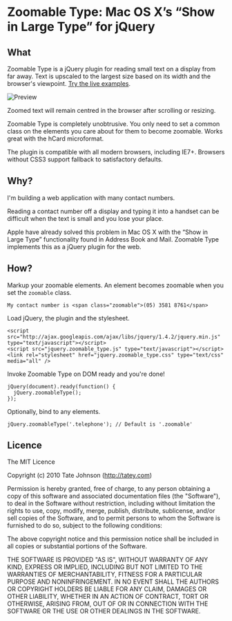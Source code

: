 # Zoomable Type: Mac OS X’s “Show in Large Type” for jQuery

## What

Zoomable Type is a jQuery plugin for reading small text on a display from far away. Text is upscaled to the largest size based on its width and the browser's viewpoint. [Try the live examples](http://zoomabletype.tatey.com/).

![Preview](http://cloud.github.com/downloads/tatey/jquery.zoomable_type/preview.png)

Zoomed text will remain centred in the browser after scrolling or resizing.

Zoomable Type is completely unobtrusive. You only need to set a common class on the elements you care about for them to become zoomable. Works great with the hCard microformat.

The plugin is compatible with all modern browsers, including IE7+. Browsers without CSS3 support fallback to satisfactory defaults.

## Why?

I'm building a web application with many contact numbers.

Reading a contact number off a display and typing it into a handset can be difficult when the text is small and you lose your place.

Apple have already solved this problem in Mac OS X with the “Show in Large Type” functionality found in Address Book and Mail. Zoomable Type implements this as a jQuery plugin for the web.

## How?

Markup your zoomable elements. An element becomes zoomable when you set the `zoomable` class.

    My contact number is <span class="zoomable">(05) 3581 8761</span>
    
Load jQuery, the plugin and the stylesheet.

    <script src="http://ajax.googleapis.com/ajax/libs/jquery/1.4.2/jquery.min.js" type="text/javascript"></script>
    <script src="jquery.zoomable_type.js" type="text/javascript"></script>
    <link rel="stylesheet" href="jquery.zoomable_type.css" type="text/css" media="all" />
    
Invoke Zoomable Type on DOM ready and you're done!

    jQuery(document).ready(function() {
      jQuery.zoomableType();
    });
    
Optionally, bind to any elements.

    jQuery.zoomableType('.telephone'); // Default is '.zoomable'

## Licence

The MIT Licence

Copyright (c) 2010 Tate Johnson (http://tatey.com)

Permission is hereby granted, free of charge, to any person obtaining a copy
of this software and associated documentation files (the "Software"), to deal
in the Software without restriction, including without limitation the rights
to use, copy, modify, merge, publish, distribute, sublicense, and/or sell
copies of the Software, and to permit persons to whom the Software is
furnished to do so, subject to the following conditions:

The above copyright notice and this permission notice shall be included in
all copies or substantial portions of the Software.

THE SOFTWARE IS PROVIDED "AS IS", WITHOUT WARRANTY OF ANY KIND, EXPRESS OR
IMPLIED, INCLUDING BUT NOT LIMITED TO THE WARRANTIES OF MERCHANTABILITY,
FITNESS FOR A PARTICULAR PURPOSE AND NONINFRINGEMENT. IN NO EVENT SHALL THE
AUTHORS OR COPYRIGHT HOLDERS BE LIABLE FOR ANY CLAIM, DAMAGES OR OTHER
LIABILITY, WHETHER IN AN ACTION OF CONTRACT, TORT OR OTHERWISE, ARISING FROM,
OUT OF OR IN CONNECTION WITH THE SOFTWARE OR THE USE OR OTHER DEALINGS IN
THE SOFTWARE.
